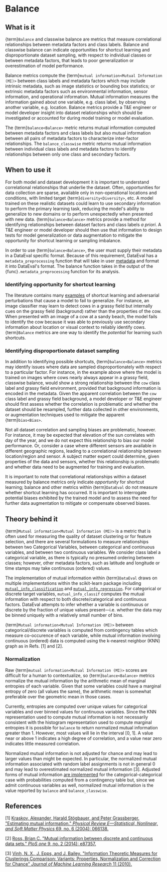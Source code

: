 # Balance

## What is it

{term}`Balance` and classwise balance are metrics that measure correlational
relationships between metadata factors and class labels.  Balance and classwise
balance can indicate opportunities for shortcut learning and disproportionate
dataset sampling, with respect to individual classes or between metadata factors, that
leads to poor generalization or overestimation of model performance.

Balance metrics compute the {term}`mutual information<Mutual Information (MI)>` between class labels and metadata
factors which may include intrinsic metadata, such as image statistics or
bounding box statistics; or extrinsic metadata factors such as environmental
information, sensor information, and operational information.  Mutual
information measures the information gained about one variable, e.g. class
label, by observing another variable, e.g. location.  Balance metrics provide a
T&E engineer or model developer insight into dataset relationships which should
be investigated or accounted for during model training or model evaluation.

The {term}`balance<Balance>` metric returns mutual information computed between metadata factors
and class labels but also mutual information between all pairs of metadata
factors to characterize inter-factor relationships.  The `balance_classwise`
metric returns mutual information between individual class labels and metadata
factors to identify relationships between only one class and secondary factors.


## When to use it

For both model and dataset development it is important to understand
correlational relationships that underlie the dataset.  Often, opportunities for
data collection are sparse, available only in non-operational locations and
conditions, with limited target {term}`diversity<Diversity>`, etc.  A model trained on these
realistic datasets could learn to use secondary information to perform the
primary learning task, reducing the model's ability to generalize to new domains
or to perform unexpectedly when presented with new data.  {term}`balance<Balance>` metrics
provide a method for identifying relationships between dataset factors and class
labels _a priori_.  A T&E engineer or model developer should then use that information to
design tests for model generalization or data augmentation to mitigate the
opportunity for shortcut learning or sampling imbalance.

In order to use {term}`balance<Balance>`, the user must supply their metadata in a DataEval
specific format. Because of this requirement, DataEval has a `metadata_preprocessing` function
that will take in user [metadata](Metadata.md) and format it into DataEval's format. The balance function takes
in the output of the {func}`.metadata_preprocessing` function for its analysis.

### Identifying opportunity for shortcut learning

The literature contains many [examples](https://arxiv.org/pdf/2004.07780) of
shortcut learning and adversarial perturbations that cause a model to fail to
generalize.  For instance, an image classifier may learn to detect cows in a
grassy field but internally cues on the grassy field (background) rather than the
properties of the cow.  When presented with an image of a cow at a sandy beach,
the model fails to identify the cow because it was able to previously use
secondary information about location or visual context to reliably identify
cows.  {term}`Balance` metrics are one way to identify the *potential* for learning such
shortcuts.

### Identifying disproportionate dataset sampling
In addition to identifying possible shortcuts, {term}`balance<Balance>` metrics may identify
issues where data are sampled disproportionately with respect to a particular
factor.  For instance, in the example above where the model is trained on images
where cows nearly always appear in a grassy field, classwise balance, would show
a strong relationship between the `cow` class label and grassy field
environment, provided that background information is encoded in the metadata.
Given the apparent correlation between the `cow` class label and grassy field
background, a model developer or T&E engineer should first assess whether the
correlation is problematic and whether the dataset should be resampled, further
data collected in other environments, or augmentation techniques used to
mitigate the apparent {term}`bias<Bias>`.

Not all dataset correlation and sampling biases are problematic, however.  For
instance, it may be expected that elevation of the sun correlates with day of
the year, and we do not expect this relationship to bias our model performance.
Or, consider a case where different sensors are available in different
geographic regions, leading to a correlational relationship between
location/region and sensor.  A subject matter expert could determine, given
properties of the data and sensors, whether this relationship is problematic and
whether data need to be augmented for training and evaluation.

It is important to note that correlational relationships within a dataset
measured by balance metrics only indicate *opportunity* for shortcut learning;
balance and other metrics within {term}`DataEval` do not measure whether shortcut
learning has occurred.  It is important to interrogate potential biases
exhibited by the trained model and to assess the need for further data
augmentation to mitigate or compensate observed biases.

## Theory behind it

{term}`Mutual information<Mutual Information (MI)>` is a metric that is often used for measuring the quality of
dataset clustering or for feature selection, and there are several formulations
to measure relationships between two Categorical Variables, between categorical
and continuous variables, and between two continuous variables.  We consider
class label a categorical variable, as there is typically no presumed ordering
between classes; however, other metadata factors, such as latitude and longitude
or time stamps may take continuous (ordered) values.

The implementation of mutual information within {term}`DataEval` draws on multiple
implementations within the scikit-learn package including
[`mutual_info_classification`](https://scikit-learn.org/stable/modules/generated/sklearn.feature_selection.mutual_info_classif.html)
and
[`mutual_info_regression`](https://scikit-learn.org/stable/modules/generated/sklearn.feature_selection.mutual_info_regression.html).
For categorical or discrete target variables, `mutual_info_classif` computes the
mutual information with respect to both discrete/categorical and continuous
factors.  DataEval attempts to infer whether a variable is continuous or
discrete by the fraction of unique values present&mdash;i.e. whether the data
may be binned uniquely with a relatively small number of bins.

{term}`Mutual information<Mutual Information (MI)>` between categorical/discrete variables is computed from
contingency tables which measure co-occurence of each variable, while mutual
information involving continuous (ordered) data is computed using the k-nearest
neighbor (KNN) graph as in Refs. [1] and [2].

### Normalization

Raw {term}`mutual information<Mutual Information (MI)>` scores are difficult for a human to contextualize, so
{term}`balance<Balance>` metrics normalize the mutual information by the arithmetic mean of
marginal entropies of each variable.  Given that some variables could have a
marginal entropy of zero (all values the same), the arithmetic mean is somewhat
preferable over the geometric mean in those cases.

Currently, entropies are computed over unique values for categorical variables
and over binned values for continuous variables.  Since the KNN representation
used to compute mutual information is not necessarily consistent with the
histogram representation used to compute marginal entropies it is possible for
`balance` to return normalized mutual information greater than 1.  However, most
values will lie in the interval [0, 1].  A value near or above 1 indicates a
high degree of correlation, and a value near zero indicates little measured correlation.

Normalized mutual information is not adjusted for chance and may lead to larger
values than might be expected.  In particular, the normalized mutual information
associated with random label assignments is not in general 0 and may lead to
overestimated normalized mutual information [3].  Adjusted forms of mutual
information [are implemented](https://scikit-learn.org/stable/modules/generated/sklearn.metrics.adjusted_mutual_info_score.html#sklearn.metrics.adjusted_mutual_info_score) for the categorical-categorical case with
probabilities computed from a contingency table but, since we admit continuous
variables as well, normalized mutual information is the value reported by
`balance` and `balance_classwise`.


## References

[1] [Kraskov, Alexander, Harald Stögbauer, and Peter Grassberger. "Estimating
mutual information." _Physical Review E—Statistical, Nonlinear, and Soft Matter
Physics_ 69, no. 6 (2004): 066138.](https://arxiv.org/abs/cond-mat/0305641)

[2] [Ross, Brian C. "Mutual information between discrete and continuous data sets." _PloS one_ 9, no. 2 (2014): e87357.](https://journals.plos.org/plosone/article?id=10.1371/journal.pone.0087357)

[3] [Vinh, N. X., J. Epps, and J. Bailey. "Information Theoretic Measures for
Clusterings Comparison: Variants: Properties, Normalization and Correction for
Chance" _Journal of Machine Learning Research_ 11 (2010).](https://jmlr.csail.mit.edu/papers/volume11/vinh10a/vinh10a.pdf)
